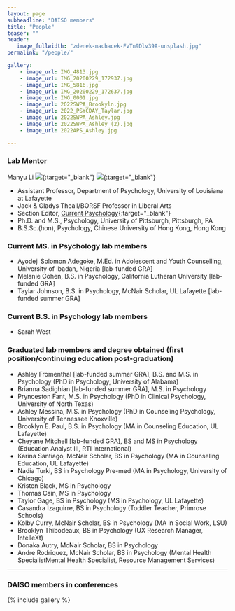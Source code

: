 ```yaml
---
layout: page
subheadline: "DAISO members"
title: "People"
teaser: ""
header:
   image_fullwidth: "zdenek-machacek-FvTn9Dlv39A-unsplash.jpg"
permalink: "/people/"

gallery:
    - image_url: IMG_4813.jpg
    - image_url: IMG_20200229_172937.jpg
    - image_url: IMG_5816.jpg
    - image_url: IMG_20200229_172637.jpg
    - image_url: IMG_0001.jpg
    - image_url: 2022SWPA_Brookyln.jpg
    - image_url: 2022_PSYCDAY_Taylar.jpg
    - image_url: 2022SWPA_Ashley.jpg
    - image_url: 2022SWPA_Ashley (2).jpg
    - image_url: 2022APS_Ashley.jpg

---
```

### Lab Mentor

Manyu Li [<img src="https://img.icons8.com/color/24/000000/google-scholar--v3.png">](https://scholar.google.com/citations?user=lU50KEgAAAAJ&hl=en&authuser=4){:target="_blank"} [<img src="https://orcid.org/sites/default/files/images/orcid_16x16.png">](https://orcid.org/0000-0002-8324-5868){:target="_blank"} 
* Assistant Professor, Department of Psychology, University of Louisiana at Lafayette
* Jack & Gladys Theall/BORSF Professor in Liberal Arts
* Section Editor, [Current Psychology](https://www.springer.com/journal/12144){:target="_blank"}
* Ph.D. and M.S., Psychology, University of Pittsburgh, Pittsburgh, PA
* B.S.Sc.(hon), Psychology, Chinese University of Hong Kong, Hong Kong

### Current MS. in Psychology lab members 

* Ayodeji Solomon Adegoke, M.Ed. in Adolescent and Youth Counselling, University of Ibadan, Nigeria [lab-funded GRA]
* Melanie Cohen, B.S. in Psychology, California Lutheran University [lab-funded GRA]
* Taylar Johnson, B.S. in Psychology, McNair Scholar, UL Lafayette [lab-funded summer GRA]

### Current B.S. in Psychology lab members 

* Sarah West

### Graduated lab members and degree obtained (first position/continuing education post-graduation)

* Ashley Fromenthal [lab-funded summer GRA], B.S. and M.S. in Psychology (PhD in Psychology, University of Alabama)
* Brianna Sadighian [lab-funded summer GRA], M.S. in Psychology
* Prynceston Fant, M.S. in Psychology (PhD in Clinical Psychology, University of North Texas)
* Ashley Messina, M.S. in Psychology (PhD in Counseling Psychology, University of Tennessee Knoxville)
* Brooklyn E. Paul, B.S. in Psychology (MA in Counseling Education, UL Lafayette)
* Cheyane Mitchell [lab-funded GRA], BS and MS in Psychology (Education Analyst III, RTI International)
* Karina Santiago, McNair Scholar, BS in Psychology (MA in Counseling Education, UL Lafayette)
* Nadia Turki, BS in Psychology Pre-med (MA in Psychology, University of Chicago)
* Kristen Black, MS in Psychology 
* Thomas Cain, MS in Psychology 
* Taylor Gage, BS in Psychology (MS in Psychology, UL Lafayette)
* Casandra Izaguirre, BS in Psychology (Toddler Teacher, Primrose Schools)
* Kolby Curry, McNair Scholar, BS in Psychology (MA in Social Work, LSU)
* Brooklyn Thibodeaux, BS in Psychology (UX Research Manager, IntelleXt)
* Donaka Autry, McNair Scholar, BS in Psychology
* Andre Rodriquez, McNair Scholar, BS in Psychology (Mental Health SpecialistMental Health Specialist, Resource Management Services)


---
### DAISO members in conferences
{% include gallery %}
